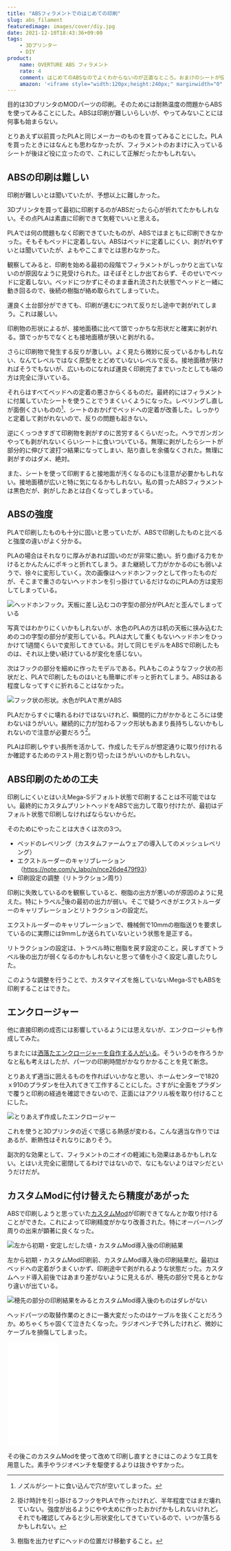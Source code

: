 ```yaml
---
title: "ABSフィラメントでのはじめての印刷"
slug: abs_filament
featuredimage: images/cover/diy.jpg
date: 2021-12-10T18:43:36+09:00
tags:
    - 3Dプリンター
    - DIY
product:
    name: OVERTURE ABS フィラメント
    rate: 4
    comment: はじめてのABSなのでよくわからないのが正直なところ。おまけのシートが役に立つ。
    amazon: '<iframe style="width:120px;height:240px;" marginwidth="0" marginheight="0" scrolling="no" frameborder="0" src="//rcm-fe.amazon-adsystem.com/e/cm?lt1=_blank&bc1=000000&IS2=1&bg1=FFFFFF&fc1=000000&lc1=0000FF&t=illusionspace-22&language=ja_JP&o=9&p=8&l=as4&m=amazon&f=ifr&ref=as_ss_li_til&asins=B08LNCPR9F&linkId=5678fe51794072e3d8ee12f8f640907f"></iframe>'
---
```


目的は3DプリンタのMODパーツの印刷。そのためには耐熱温度の問題からABSを使ってみることにした。ABSは印刷が難しいらしいが、やってみないことには何事も始まらない。

とりあえず以前買ったPLAと同じメーカーのものを買ってみることにした。PLAを買ったときにはなんとも思わなかったが、フィラメントのおまけに入っているシートが後ほど役に立ったので、これにして正解だったかもしれない。

<!--more-->

## ABSの印刷は難しい

印刷が難しいとは聞いていたが、予想以上に難しかった。

3Dプリンタを買って最初に印刷するのがABSだったら心が折れてたかもしれない。その点PLAは素直に印刷できて気軽でいいと思える。

PLAでは何の問題もなく印刷できていたものが、ABSではまともに印刷できなかった。そもそもベッドに定着しない。ABSはベッドに定着しにくい、剥がれやすいとは聞いていたが、よもやここまでとは思わなかった。

観察してみると、印刷を始める最初の段階でフィラメントがしっかりと出ていないのが原因なように見受けられた。ほそぼそとしか出ておらず、そのせいでベッドに定着しない。ベッドにつかずにそのまま垂れ流された状態でヘッドと一緒に動き回るので、後続の樹脂が絡め取られてしまっていた。

運良く土台部分ができても、印刷が進むにつれて反りだし途中で剥がれてしまう。これは厳しい。

印刷物の形状によるが、接地面積に比べて頭でっかちな形状だと確実に剥がれる。頭でっかちでなくとも接地面積が狭いと剥がれる。

さらに印刷物で発生する反りが激しい。よく見たら微妙に反っているかもしれない、なんてレベルではなく原型をとどめていないレベルで反る。接地面積が狭ければそうでもないが、広いものになれば運良く印刷完了までいったとしても端の方は完全に浮いている。

それらはすべてベッドへの定着の悪さからくるものだ。最終的にはフィラメントに付属していたシートを使うことでうまくいくようになった。レベリングし直しが面倒くさいものの[^1]、シートのおかげでベッドへの定着が改善した。しっかりと定着して剥がれないので、反りの問題も起きない。

逆にくっつきすぎて印刷物を剥がすのに苦労するくらいだった。ヘラでガンガンやっても剥がれないくらいシートに食いついている。無理に剥がしたらシートが部分的に伸びて波打つ結果になってしまい、貼り直しを余儀なくされた。無理に剥がすのはダメ、絶対。

また、シートを使って印刷すると接地面が汚くなるのにも注意が必要かもしれない。接地面積が広いと特に気になるかもしれない。私の買ったABSフィラメントは黒色だが、剥がしたあとは白くなってしまっている。

## ABSの強度

PLAで印刷したものも十分に固いと思っていたが、ABSで印刷したものと比べると強度の違いがよく分かる。

PLAの場合はそれなりに厚みがあれば固いのだが非常に脆い。折り曲げる力をかけるとかんたんにポキっと折れてしまう。また継続して力がかかるのにも弱いようで、徐々に変形していく。次の画像はヘッドホンフックとして作ったものだが、そこまで重さのないヘッドホンを引っ掛けているだけなのにPLAの方は変形してしまっている。

![ヘッドホンフック。天板に差し込むコの字型の部分がPLAだと歪んでしまっている](strength2.jpg)

写真ではわかりにくいかもしれないが、水色のPLAの方は机の天板に挟み込むためのコの字型の部分が変形している。PLAは大して重くもないヘッドホンをひっかけて1週間くらいで変形してきている。対して同じモデルをABSで印刷したものは、それ以上使い続けているが変化を感じない。

次はフックの部分を細めに作ったモデルである。PLAもこのようなフック状の形状だと、PLAで印刷したものはいとも簡単にポキっと折れてしまう。ABSはある程度しなってすぐに折れることはなかった。

![フック状の形状。水色がPLAで黒がABS](strength.jpg)

PLAだからすぐに壊れるわけではないけれど、瞬間的に力がかかるところには使わないほうがいい。継続的に力が加わるフック形状もあまり長持ちしないかもしれないので注意が必要だろう[^2]。

PLAは印刷しやすい長所を活かして、作成したモデルが想定通りに取り付けれるか確認するためのテスト用と割り切ったほうがいいのかもしれない。

## ABS印刷のための工夫

印刷しにくいとはいえMega-Sデフォルト状態で印刷することは不可能ではない。最終的にカスタムプリントヘッドをABSで出力して取り付けたが、最初はデフォルト状態で印刷しなければならないからだ。

そのためにやったことは大きくは次の3つ。

- ベッドのレベリング（カスタムファームウェアの導入してのメッシュレベリング）
- エクストルーダーのキャリブレーション（<https://note.com/y_labo/n/nce26de479f93>）
- 印刷設定の調整（リトラクション周り）

印刷に失敗しているのを観察していると、樹脂の出方が悪いのが原因のように見えた。特にトラベル[^3]後の最初の出力が弱い。そこで疑うべきがエクストルーダーのキャリブレーションとリトラクションの設定だ。

エクストルーダーのキャリブレーションで、機械側で10mmの樹脂送りを要求しているのに実際には9mmしか送られていないという状態を是正する。

リトラクションの設定は、トラベル時に樹脂を戻す設定のこと。戻しすぎてトラベル後の出力が弱くなるのかもしれないと思って値を小さく設定し直したりした。

このような調整を行うことで、カスタマイズを施していないMega-SでもABSを印刷することはできた。
## エンクロージャー

他に直接印刷の成否には影響しているようには思えないが、エンクロージャも作成してみた。

ちまたには[洒落たエンクロージャーを自作する人がいる](https://norihiron.at.webry.info/201908/article_1.html)。そういうのを作ろうかなと私も考えはしたが、パーツの印刷時間がかなりかかることを見て断念。

とりあえず適当に囲えるものを作ればいいかなと思い、ホームセンターで1820ｘ910のプラダンを仕入れてきて工作することにした。さすがに全面をプラダンで覆うと印刷の経過を確認できないので、正面にはアクリル板を取り付けることにした。

![とりあえず作成したエンクロージャー](box.jpg)

これを使うと3Dプリンタの近くで感じる熱感が変わる。こんな適当な作りではあるが、断熱性はそれなりにありそう。

副次的な効果として、フィラメントのニオイの軽減にも効果はあるかもしれない。とはいえ完全に密閉してるわけではないので、なにもないよりはマシだというだけだが。

## カスタムModに付け替えたら精度があがった

ABSで印刷しようと思っていた[カスタムMod](https://note.com/newspeak/n/n293f08fbe8b9?magazine_key=m2eb1e7e9c908)が印刷できてなんとか取り付けることができた。これによって印刷精度がかなり改善された。特にオーバーハング周りの出来が顕著に良くなった。

![左から初期・安定しだした頃・カスタムMod導入後の印刷結果](accuracy1.jpg)

左から初期・カスタムMod印刷前、カスタムMod導入後の印刷結果だ。最初はベッドへの定着がうまくいかず、印刷途中で剥がれるような状態だった。カスタムヘッド導入前後ではあまり差がないように見えるが、穂先の部分で見るとかなり違いが出ている。

![穂先の部分の印刷結果をみるとカスタムMod導入後のものはダレがない](accuracy2.jpg)

ヘッドパーツの取替作業のときに一番大変だったのはケーブルを抜くことだろうか。めちゃくちゃ固くて泣きたくなった。ラジオペンチで外したけれど、微妙にケーブルを損傷してしまった。

<iframe style="width:120px;height:240px;" marginwidth="0" marginheight="0" scrolling="no" frameborder="0" src="//rcm-fe.amazon-adsystem.com/e/cm?lt1=_blank&bc1=000000&IS2=1&bg1=FFFFFF&fc1=000000&lc1=0000FF&t=illusionspace-22&language=ja_JP&o=9&p=8&l=as4&m=amazon&f=ifr&ref=as_ss_li_til&asins=B00PC24Z5W&linkId=22ccca692ef02ed8804e6332997d1ea7"></iframe>

その後このカスタムModを使って改めて印刷し直すときにはこのような工具を用意した。素手やラジオペンチを駆使するよりは抜きやすかった。

[^1]: ノズルがシートに食い込んで穴が空いてしまった。
[^2]: 掛け時計を引っ掛けるフックをPLAで作ったけれど、半年程度ではまだ壊れていない。強度が出るようにやや太めに作ったおかげかもしれないけれど。それでも確認してみると少し形状変化してきていているので、いつか落ちるかもしれない。
[^3]: 樹脂を出力せずにヘッドの位置だけ移動すること。